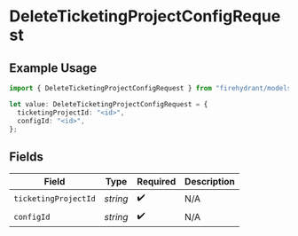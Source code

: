 # DeleteTicketingProjectConfigRequest

## Example Usage

```typescript
import { DeleteTicketingProjectConfigRequest } from "firehydrant/models/operations";

let value: DeleteTicketingProjectConfigRequest = {
  ticketingProjectId: "<id>",
  configId: "<id>",
};
```

## Fields

| Field                | Type                 | Required             | Description          |
| -------------------- | -------------------- | -------------------- | -------------------- |
| `ticketingProjectId` | *string*             | :heavy_check_mark:   | N/A                  |
| `configId`           | *string*             | :heavy_check_mark:   | N/A                  |